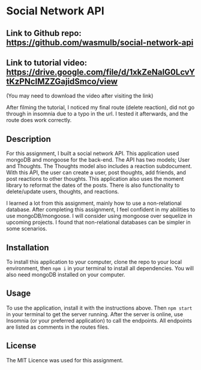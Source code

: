 # Social Network API

## Link to Github repo: https://github.com/wasmulb/social-network-api

## Link to tutorial video: https://drive.google.com/file/d/1xkZeNaIG0LcvYtKzPNcIMZZGajidSmco/view

(You may need to download the video after visiting the link)

After filming the tutorial, I noticed my final route (delete reaction), did not go through in insomnia due to a typo in the url. I tested it afterwards, and the route does work correctly.

## Description

For this assignment, I built a social network API. This application used mongoDB and mongoose for the back-end. The API has two models; User and Thoughts. The Thoughts model also includes a reaction subdocument. With this API, the user can create a user, post thoughts, add friends, and post reactions to other thoughts. This application also uses the moment library to reformat the dates of the posts. There is also functionality to delete/update users, thoughts, and reactions.

I learned a lot from this assignment, mainly how to use a non-relational database. After completing this assignment, I feel confident in my abilities to use mongoDB/mongoose. I will consider using mongoose over sequelize in upcoming projects. I found that non-relational databases can be simpler in some scenarios. 

## Installation

To install this application to your computer, clone the repo to your local environment, then `npm i` in your terminal to install all dependencies. You will also need mongoDB installed on your computer.

## Usage

To use the application, install it with the instructions above. Then `npm start` in your terminal to get the server running. After the server is online, use Insomnia (or your preferred application) to call the endpoints. All endpoints are listed as comments in the routes files. 

## License

The MIT Licence was used for this assignment.